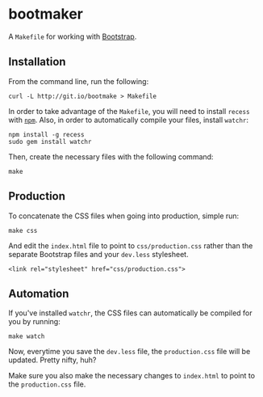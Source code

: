 bootmaker
=========

A `Makefile` for working with [Bootstrap](http://twitter.github.com/bootstrap).


Installation
------------

From the command line, run the following:

    curl -L http://git.io/bootmake > Makefile

In order to take advantage of the `Makefile`, you will need to install `recess` with
[`npm`](http://npmjs.org/). Also, in order to automatically compile your
files, install `watchr`:

    npm install -g recess
    sudo gem install watchr

Then, create the necessary files with the following command:

    make


Production
----------

To concatenate the CSS files when going into production, simple run:

    make css

And edit the `index.html` file to point to `css/production.css` rather
than the separate Bootstrap files and your `dev.less` stylesheet.

    <link rel="stylesheet" href="css/production.css">


Automation
----------

If you've installed `watchr`, the CSS files can automatically be
compiled for you by running:

    make watch

Now, everytime you save the `dev.less` file, the `production.css` file
will be updated. Pretty nifty, huh?

Make sure you also make the necessary changes to `index.html` to point
to the `production.css` file.
